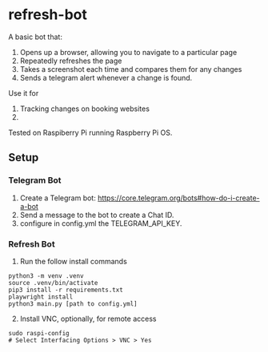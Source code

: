 # refresh-bot

A basic bot that:
1. Opens up a browser, allowing you to navigate to a particular page
2. Repeatedly refreshes the page
3. Takes a screenshot each time and compares them for any changes
4. Sends a telegram alert whenever a change is found.

Use it for
1. Tracking changes on booking websites
2. 

Tested on Raspiberry Pi running Raspberry Pi OS.

## Setup

### Telegram Bot
1. Create a Telegram bot: https://core.telegram.org/bots#how-do-i-create-a-bot
2. Send a message to the bot to create a Chat ID.
3. configure in config.yml the TELEGRAM_API_KEY.

### Refresh Bot
1. Run the follow install commands
```
python3 -m venv .venv
source .venv/bin/activate
pip3 install -r requirements.txt
playwright install
python3 main.py [path to config.yml]
```

2. Install VNC, optionally, for remote access
```
sudo raspi-config
# Select Interfacing Options > VNC > Yes
```